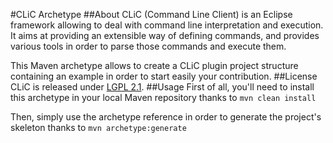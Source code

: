 #CLiC Archetype
##About
CLiC (Command Line Client) is an Eclipse framework allowing to deal with command line interpretation and execution. It aims at providing an extensible way of defining commands, and provides various tools in order to parse those commands and execute them.

This Maven archetype allows to create a CLiC plugin project structure containing an example in order to start easily your contribution.
##License
CLiC is released under [LGPL 2.1](http://www.gnu.org/licenses/lgpl-2.1.txt).
##Usage
First of all, you'll need to install this archetype in your local Maven repository thanks to `mvn clean install`

Then, simply use the archetype reference in order to generate the project's skeleton thanks to `mvn archetype:generate`